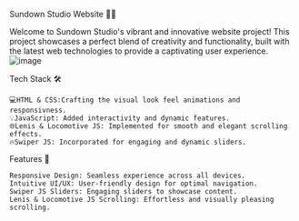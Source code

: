 Sundown Studio Website 🌅✨

Welcome to Sundown Studio's vibrant and innovative website project! This project showcases a perfect blend of creativity and functionality, built with the latest web technologies to provide a captivating user experience.
![image](https://github.com/harshsri24/Sundown_Website/assets/97795223/23f45385-4ce9-4593-a85f-fe69ce7f6740)

Tech Stack 🛠️

    💻HTML & CSS:Crafting the visual look feel animations and responsivness.
    💡JavaScript: Added interactivity and dynamic features.
    🌐Lenis & Locomotive JS: Implemented for smooth and elegant scrolling effects.
    🔥Swiper JS: Incorporated for engaging and dynamic sliders.

Features 🚀

    Responsive Design: Seamless experience across all devices.
    Intuitive UI/UX: User-friendly design for optimal navigation.
    Swiper JS Sliders: Engaging sliders to showcase content.
    Lenis & Locomotive JS Scrolling: Effortless and visually pleasing scrolling.
